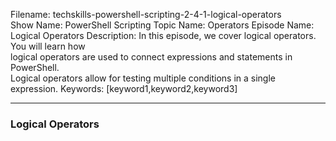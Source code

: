 Filename: techskills-powershell-scripting-2-4-1-logical-operators  
Show Name: PowerShell Scripting
Topic Name: Operators
Episode Name: Logical Operators
Description: In this episode, we cover logical operators. You will learn how  
logical operators are used to connect expressions and statements in PowerShell.  
Logical operators allow for testing multiple conditions in a single expression.
Keywords: [keyword1,keyword2,keyword3]

---

### Logical Operators
